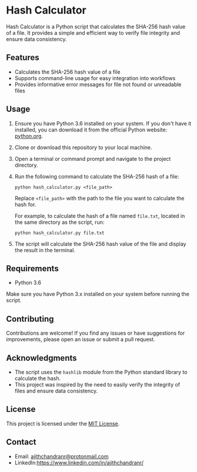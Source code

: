 # Hash Calculator

Hash Calculator is a Python script that calculates the SHA-256 hash value of a file. It provides a simple and efficient way to verify file integrity and ensure data consistency.

## Features

- Calculates the SHA-256 hash value of a file
- Supports command-line usage for easy integration into workflows
- Provides informative error messages for file not found or unreadable files

## Usage

1. Ensure you have Python 3.6 installed on your system. If you don't have it installed, you can download it from the official Python website: [python.org](https://www.python.org/downloads/).

2. Clone or download this repository to your local machine.

3. Open a terminal or command prompt and navigate to the project directory.

4. Run the following command to calculate the SHA-256 hash of a file:

   ```shell
   python hash_calculator.py <file_path>
   ```

   Replace `<file_path>` with the path to the file you want to calculate the hash for.

   For example, to calculate the hash of a file named `file.txt`, located in the same directory as the script, run:

   ```shell
   python hash_calculator.py file.txt
   ```

5. The script will calculate the SHA-256 hash value of the file and display the result in the terminal.

## Requirements

- Python 3.6

Make sure you have Python 3.x installed on your system before running the script.

## Contributing

Contributions are welcome! If you find any issues or have suggestions for improvements, please open an issue or submit a pull request.

## Acknowledgments

- The script uses the `hashlib` module from the Python standard library to calculate the hash.
- This project was inspired by the need to easily verify the integrity of files and ensure data consistency.

## License

This project is licensed under the [MIT License](LICENSE).

## Contact

- Email: ajithchandranr@protonmail.com
- LinkedIn:https://www.linkedin.com/in/ajithchandranr/
